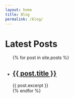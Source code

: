 ```yaml
---
layout: home
title: Blog
permalink: /blog/
---
```


<h1>Latest Posts</h1>

<ul>
  {% for post in site.posts %}
	<li>
	  <h2><a href="{{ post.url }}">{{ post.title }}</a></h2>
	  {{ post.excerpt }}
	</li>
  {% endfor %}
</ul>